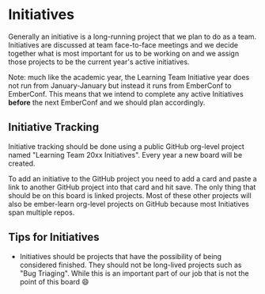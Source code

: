 # Initiatives

Generally an initiative is a long-running project that we plan to do as a team. Initiatives are discussed at team face-to-face meetings and we decide together what is most important for us to be working on and we assign those projects to be the current year's active initiatives.

Note: much like the academic year, the Learning Team Initiative year does not run from January-January but instead it runs from EmberConf to EmberConf. This means that we intend to complete any active Initiatives **before** the next EmberConf and we should plan accordingly.

## Initiative Tracking

Initiative tracking should be done using a public GitHub org-level project named "Learning Team 20xx Initiatives". Every year a new board will be created.

To add an initiative to the GitHub project you need to add a card and paste a link to another GitHub project into that card and hit save. The only thing that should be on this board is linked projects. Most of these other projects will also be ember-learn org-level projects on GitHub because most Initiatives span multiple repos.

## Tips for Initiatives

- Initiatives should be projects that have the possibility of being considered finished. They should not be long-lived projects such as "Bug Triaging". While this is an important part of our job that is not the point of this board 😄
